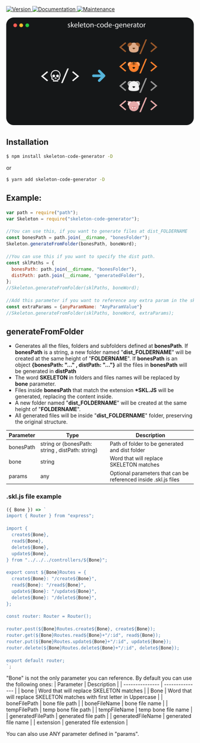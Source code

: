 <p>
  <a href="https://www.npmjs.com/package/skeleton-code-generator" target="_blank">
    <img alt="Version" src="https://img.shields.io/npm/v/skeleton-code-generator.svg">
  </a>
  <a href="https://github.com/JulianDM1995/Skeleton-npm-package#readme" target="_blank">
    <img alt="Documentation" src="https://img.shields.io/badge/documentation-yes-brightgreen.svg" />
  </a>
  <a href="https://github.com/JulianDM1995/Skeleton-npm-package/graphs/commit-activity" target="_blank">
    <img alt="Maintenance" src="https://img.shields.io/badge/Maintained%3F-yes-green.svg" />
  </a>
</p>

<p>
  <a href="https://github.com/JulianDM1995" target="_blank">
    <img alt="Version" src="https://github.com/JulianDM1995/Skeleton-npm-package/blob/main/design.svg">
  </a>
</p>

## Installation

```bash
$ npm install skeleton-code-generator -D
```
or
```bash
$ yarn add skeleton-code-generator -D
```
## Example:
```js
var path = require("path");
var Skeleton = require("skeleton-code-generator");

//You can use this, if you want to generate files at dist_FOLDERNAME
const bonesPath = path.join(__dirname, "bonesFolder");
Skeleton.generateFromFolder(bonesPath, boneWord);

//You can use this if you want to specify the dist path.
const sklPaths = {
  bonesPath: path.join(__dirname, "bonesFolder"),
  distPath: path.join(__dirname, "generatedFolder"),
};
//Skeleton.generateFromFolder(sklPaths, boneWord);

//Add this parameter if you want to reference any extra param in the skl.js file. 
const extraParams = {anyParamName: "AnyParamValue"}
//Skeleton.generateFromFolder(sklPaths, boneWord, extraParams);
```

## generateFromFolder

- Generates all the files, folders and subfolders defined at **bonesPath**. If **bonesPath** is a string, a new folder named "**dist_FOLDERNAME**" will be created at the same height of "**FOLDERNAME**". If **bonesPath** is an object **{bonesPath: "..." , distPath: "..."}** all the files in **bonesPath** will be generated in **distPath**
- The word **SKELETON** in folders and files names will be replaced by **bone** parameter.
- Files inside **bonesPath** that match the extension **\*SKL.JS** will be generated, replacing the content inside.
- A new folder named "**dist_FOLDERNAME**" will be created at the same height of "**FOLDERNAME**".
- All generated files will be inside "**dist_FOLDERNAME**" folder, preserving the original structure.


| Parameter | Type | Description |
| --------------- | --------------- | --------------- |
| bonesPath | string or {bonesPath: string , distPath: string} | Path of folder to be generated and dist folder |
| bone | string | Word that will replace SKELETON matches |
| params | any | Optional parameters that can be referenced inside .skl.js files |

### .skl.js file example
```js
({ Bone }) => `
import { Router } from "express";

import {
  create${Bone},
  read${Bone},
  delete${Bone},
  update${Bone},
} from "../../../controllers/${Bone}";

export const ${Bone}Routes = {
  create${Bone}: "/create${Bone}",
  read${Bone}: "/read${Bone}",
  update${Bone}: "/update${Bone}",
  delete${Bone}: "/delete${Bone}",
};

const router: Router = Router();

router.post(${Bone}Routes.create${Bone}, create${Bone});
router.get(${Bone}Routes.read${Bone}+"/:id", read${Bone});
router.put(${Bone}Routes.update${Bone}+"/:id", update${Bone});
router.delete(${Bone}Routes.delete${Bone}+"/:id", delete${Bone});

export default router;
`;

```

"Bone" is not the only parameter you can reference. By default you can use the following ones:
| Parameter | Description |
| --------------- | --------------- |
| bone | Word that will replace SKELETON matches |
| Bone | Word that will replace SKELETON matches with first letter in Uppercase |
| boneFilePath | bone file path |
| boneFileName | bone file name |
| tempFilePath | temp bone file path |
| tempFileName | temp bone file name |
| generatedFilePath | generated file path |
| generatedFileName | generated file name |
| extension | generated file extension |

You can also use ANY parameter defined in "params".